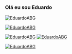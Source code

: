 <h3>Olá eu sou Eduardo</h3>


<!--
**EduardoABG/EduardoABG** is a ✨ _special_ ✨ repository because its `README.md` (this file) appears on your GitHub profile.!-->

<img src="https://komarev.com/ghpvc/?username=EduardoABG&label=Total%20de%20visualizações&color=0e75b6&style=flat" alt="EduardoABG" />

<a href="https://twitter.com/EduardoABG" target="blank"><img src="https://img.shields.io/twitter/follow/EduardoABG?logo=twitter&style=for-the-badge" alt="EduardoABG" />

<p align="left"> <img src="https://komarev.com/ghpvc/?username=EduardoABG&label=Total%20de%20visualizações&color=0e75b6&style=flat" alt="EduardoABG" /> 
<a href="https://twitter.com/EduardoABG" target="blank"><img src="https://img.shields.io/twitter/follow/EduardoABG?logo=twitter&style=for-the-badge" alt="EduardoABG" /></a></p>


<p align="left" style="margin-top:10px;"> <a href="https://github.com/ryo-ma/github-profile-trophy"><img src="https://github-profile-trophy.vercel.app/?username=EduardoABG&theme=onedark&row=1&margin-w=5" alt="EduardoABG" /></a> </p>

